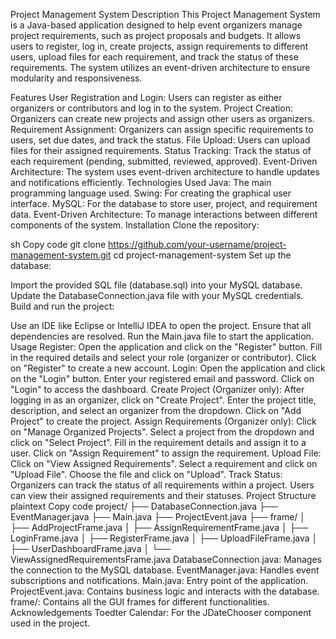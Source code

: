 Project Management System
Description
This Project Management System is a Java-based application designed to help event organizers manage project requirements, such as project proposals and budgets. It allows users to register, log in, create projects, assign requirements to different users, upload files for each requirement, and track the status of these requirements. The system utilizes an event-driven architecture to ensure modularity and responsiveness.

Features
User Registration and Login: Users can register as either organizers or contributors and log in to the system.
Project Creation: Organizers can create new projects and assign other users as organizers.
Requirement Assignment: Organizers can assign specific requirements to users, set due dates, and track the status.
File Upload: Users can upload files for their assigned requirements.
Status Tracking: Track the status of each requirement (pending, submitted, reviewed, approved).
Event-Driven Architecture: The system uses event-driven architecture to handle updates and notifications efficiently.
Technologies Used
Java: The main programming language used.
Swing: For creating the graphical user interface.
MySQL: For the database to store user, project, and requirement data.
Event-Driven Architecture: To manage interactions between different components of the system.
Installation
Clone the repository:

sh
Copy code
git clone https://github.com/your-username/project-management-system.git
cd project-management-system
Set up the database:

Import the provided SQL file (database.sql) into your MySQL database.
Update the DatabaseConnection.java file with your MySQL credentials.
Build and run the project:

Use an IDE like Eclipse or IntelliJ IDEA to open the project.
Ensure that all dependencies are resolved.
Run the Main.java file to start the application.
Usage
Register:
Open the application and click on the "Register" button.
Fill in the required details and select your role (organizer or contributor).
Click on "Register" to create a new account.
Login:
Open the application and click on the "Login" button.
Enter your registered email and password.
Click on "Login" to access the dashboard.
Create Project (Organizer only):
After logging in as an organizer, click on "Create Project".
Enter the project title, description, and select an organizer from the dropdown.
Click on "Add Project" to create the project.
Assign Requirements (Organizer only):
Click on "Manage Organized Projects".
Select a project from the dropdown and click on "Select Project".
Fill in the requirement details and assign it to a user.
Click on "Assign Requirement" to assign the requirement.
Upload File:
Click on "View Assigned Requirements".
Select a requirement and click on "Upload File".
Choose the file and click on "Upload".
Track Status:
Organizers can track the status of all requirements within a project.
Users can view their assigned requirements and their statuses.
Project Structure
plaintext
Copy code
project/
├── DatabaseConnection.java
├── EventManager.java
├── Main.java
├── ProjectEvent.java
├── frame/
│   ├── AddProjectFrame.java
│   ├── AssignRequirementFrame.java
│   ├── LoginFrame.java
│   ├── RegisterFrame.java
│   ├── UploadFileFrame.java
│   ├── UserDashboardFrame.java
│   └── ViewAssignedRequirementsFrame.java
DatabaseConnection.java: Manages the connection to the MySQL database.
EventManager.java: Handles event subscriptions and notifications.
Main.java: Entry point of the application.
ProjectEvent.java: Contains business logic and interacts with the database.
frame/: Contains all the GUI frames for different functionalities.
Acknowledgements
Toedter Calendar: For the JDateChooser component used in the project.
